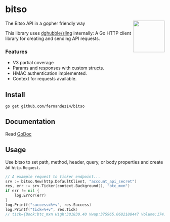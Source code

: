 # bitso

<img align="right" width="100" src="https://assets.bitso.com/static/media/logo_dark.93562fe3.svg">

The Bitso API in a gopher friendly way

This library uses [dghubble/sling](https://github.com/dghubble/sling) internally: A Go HTTP client library for creating and sending API requests.

### Features

* V3 partial coverage
* Params and responses with custom structs.
* HMAC authentication implemented.
* Context for requests available.

## Install

```
go get github.com/fernandez14/bitso
```

## Documentation

Read [GoDoc](https://pkg.go.dev/github.com/fernandez14/bitso)


## Usage

Use bitso to set path, method, header, query, or body properties and create an `http.Request`.

```go
// A example request to ticker endpoint... 
srv := bitso.New(http.DefaultClient, "account_api_secret")
res, err := srv.Ticker(context.Background(), "btc_mxn")
if err != nil {
    log.Error(err)
}
log.Printf("success=%+v", res.Success)
log.Printf("tick=%+v", res.Tick)
// tick={Book:btc_mxn High:381830.40 Vwap:375965.0682188447 Volume:174.82970689 Last:377297.63 Low:369472.00 Ask:377297.59 Bid:376409.35 Change24:4097.63}
```

